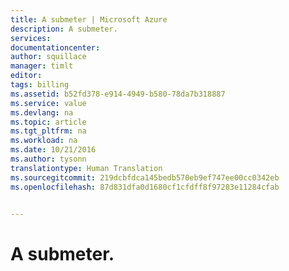 ```yaml
---
title: A submeter | Microsoft Azure
description: A submeter.
services: 
documentationcenter: 
author: squillace
manager: timlt
editor: 
tags: billing
ms.assetid: b52fd378-e914-4949-b580-78da7b318887
ms.service: value
ms.devlang: na
ms.topic: article
ms.tgt_pltfrm: na
ms.workload: na
ms.date: 10/21/2016
ms.author: tysonn
translationtype: Human Translation
ms.sourcegitcommit: 219dcbfdca145bedb570eb9ef747ee00cc0342eb
ms.openlocfilehash: 87d831dfa0d1680cf1cfdff8f97283e11284cfab


---
```

# <a name="to-be-submitted"></a>A submeter.



<!--HONumber=Nov16_HO2-->


